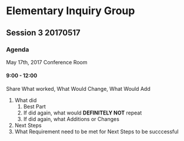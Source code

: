 # Elementary Inquiry Group
## Session 3 20170517
### Agenda

May 17th, 2017
Conference Room

#### 9:00 - 12:00
Share What worked, What Would Change, What Would Add
   1. What did
      1. Best Part
      2. If did again, what would __DEFINITELY NOT__  repeat
      3. If did again, what Additions or Changes
   2. Next Steps
   3. What Requirement need to be met for Next Steps to be succcessful
